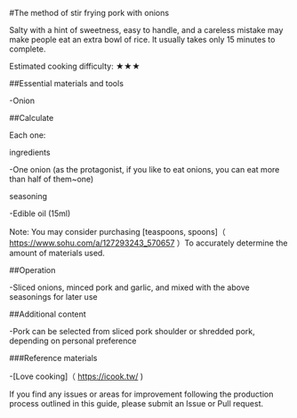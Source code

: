 #The method of stir frying pork with onions

Salty with a hint of sweetness, easy to handle, and a careless mistake may make people eat an extra bowl of rice. It usually takes only 15 minutes to complete.

Estimated cooking difficulty: ★★★

##Essential materials and tools

-Onion

##Calculate

Each one:

ingredients

-One onion (as the protagonist, if you like to eat onions, you can eat more than half of them~one)

seasoning

-Edible oil (15ml)

Note: You may consider purchasing [teaspoons, spoons]（ https://www.sohu.com/a/127293243_570657 ）To accurately determine the amount of materials used.

##Operation

-Sliced onions, minced pork and garlic, and mixed with the above seasonings for later use

##Additional content

-Pork can be selected from sliced pork shoulder or shredded pork, depending on personal preference

###Reference materials

-[Love cooking]（ https://icook.tw/ )

If you find any issues or areas for improvement following the production process outlined in this guide, please submit an Issue or Pull request.